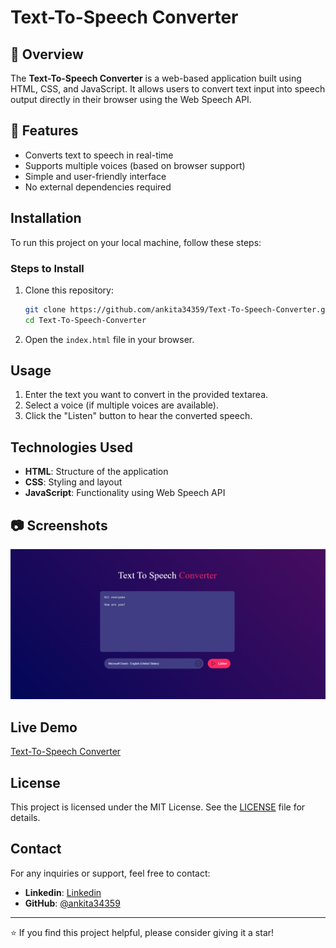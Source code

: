 # Text-To-Speech Converter
 
## 📌 Overview
The **Text-To-Speech Converter** is a web-based application built using HTML, CSS, and JavaScript. It allows users to convert text input into speech output directly in their browser using the Web Speech API.

## 🚀 Features
- Converts text to speech in real-time
- Supports multiple voices (based on browser support)
- Simple and user-friendly interface
- No external dependencies required

## Installation
To run this project on your local machine, follow these steps:

### Steps to Install
1. Clone this repository:
   ```sh
   git clone https://github.com/ankita34359/Text-To-Speech-Converter.git
   cd Text-To-Speech-Converter
   ```

2. Open the `index.html` file in your browser.

## Usage
1. Enter the text you want to convert in the provided textarea.
2. Select a voice (if multiple voices are available).
3. Click the "Listen" button to hear the converted speech.

## Technologies Used
- **HTML**: Structure of the application
- **CSS**: Styling and layout
- **JavaScript**: Functionality using Web Speech API

## 📷 Screenshots

![Screenshot](image.png)

## Live Demo

[Text-To-Speech Converter](https://ankita34359.github.io/Text-To-Speech-Converter/)

## License
This project is licensed under the MIT License. See the [LICENSE](LICENSE) file for details.

## Contact
For any inquiries or support, feel free to contact:

- **Linkedin**: [Linkedin](https://www.linkedin.com/in/ankita-gupta-34359abcd/)
- **GitHub**: [@ankita34359](https://github.com/ankita34359)

---

⭐ If you find this project helpful, please consider giving it a star!
